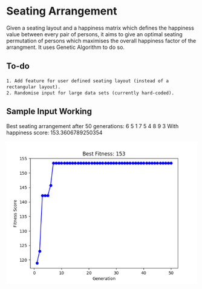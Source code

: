 # Seating Arrangement

Given a seating layout and a happiness matrix which defines the happiness value between every pair of persons, it aims to give an optimal seating permutation of persons which maximises the overall happiness factor of the arrangment. It uses Genetic Algorithm to do so.

## To-do
```
1. Add feature for user defined seating layout (instead of a rectangular layout).
2. Randomise input for large data sets (currently hard-coded).
```

## Sample Input Working

Best seating arrangement after 50 generations:
6 5 1
7 5 4
8 9 3
With happiness score: 153.3606789250354

![](graph.png)
